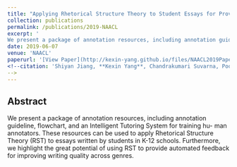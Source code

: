```yaml
---
title: "Applying Rhetorical Structure Theory to Student Essays for Providing Automated Writing Feedback"
collection: publications
permalink: /publications/2019-NAACL
excerpt: '
We present a package of annotation resources, including annotation guideline, flowchart, and an Intelligent Tutoring System for training hu- man annotators. These resources can be used to apply Rhetorical Structure Theory (RST) to essays written by students in K-12 schools. Furthermore, we highlight the great potential of using RST to provide automated feedback for improving writing quality across genres.'
date: 2019-06-07
venue: 'NAACL'
paperurl: '[View Paper](http://kexin-yang.github.io/files/NAACL2019Paper.pdf)'
<!--citation: 'Shiyan Jiang, **Kexin Yang**, Chandrakumari Suvarna, Pooja Casula, Mingtong Zhang, Carolyn Penstein Rose. (2019). &quot;Applying Rhetorical Structure Theory to Student Essays for Providing Automated Writing Feedback.&quot; <i>NAACL-DISRPT workshop</i>.'
-->
---
```

## Abstract
We present a package of annotation resources, including annotation guideline, flowchart, and an Intelligent Tutoring System for training hu- man annotators. These resources can be used to apply Rhetorical Structure Theory (RST) to essays written by students in K-12 schools. Furthermore, we highlight the great potential of using RST to provide automated feedback for improving writing quality across genres.
<!--[View Paper](http://kexin-yang.github.io/files/NAACL2019Paper.pdf)
Recommended citation: Shiyan Jiang, **Kexin Yang**, Chandrakumari Suvarna, Pooja Casula, Mingtong Zhang, Carolyn Penstein Rose. (2019). &quot;Applying Rhetorical Structure Theory to Student Essays for Providing Automated Writing Feedback.&quot; <i>NAACL</i>.
-->